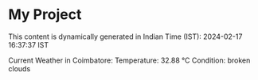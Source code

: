 # My Project

This content is dynamically generated in Indian Time (IST): 2024-02-17 16:37:37 IST


Current Weather in Coimbatore:
Temperature: 32.88 °C
Condition: broken clouds
